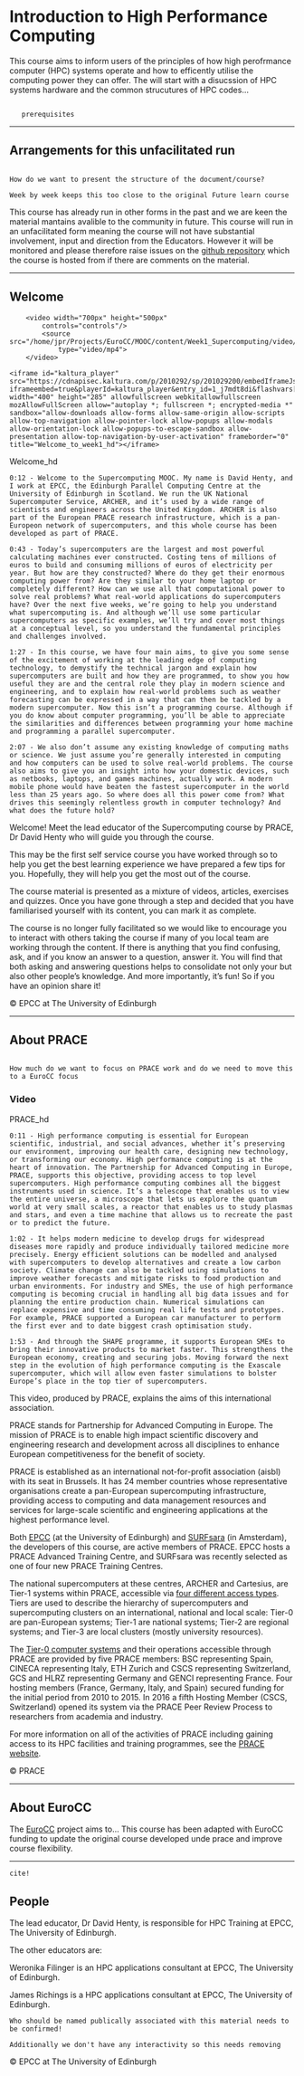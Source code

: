 # Introduction to High Performance Computing

This course aims to inform users of the principles of how high perofrmance computer (HPC) systems operate and how to efficently utilise the computing power they can offer. The will start with a disucssion of HPC systems hardware and the common strucutures of HPC codes…

```{prereq}

   prerequisites

```

---

## Arrangements for this unfacilitated run

```{danger}

How do we want to present the structure of the document/course?

Week by week keeps this too close to the original Future learn course

```

This course has already run in other forms in the past and we are keen the material mantains avalible to the community in future. This course will run in an unfacilitated form meaning the course will not have substantial involvement, input and direction from the Educators. However it will be monitored and please therefore raise issues on the [github repository](https://github.com) which the course is hosted from if there are comments on the material. 

---

## Welcome

[comment]: <> (```{raw} html)
[comment]: <> (<iframe width="560" height="315" src="https://www.youtube.com/embed/Cj8n4MfhjUc" title="YouTube video player" frameborder="0" allow="accelerometer; autoplay; clipboard-write; encrypted-media; gyroscope; picture-in-picture" allowfullscreen></iframe>)
[comment]: <> (```)

```{raw} html
    <video width="700px" height="500px" 
        controls="controls"/> 
        <source src="/home/jpr/Projects/EuroCC/MOOC/content/Week1_Supercomputing/video/Welcome_to_week1_hd.mp4" 
            type="video/mp4"> 
    </video>
```

```{raw} html
<iframe id="kaltura_player" src="https://cdnapisec.kaltura.com/p/2010292/sp/201029200/embedIframeJs/uiconf_id/32599141/partner_id/2010292?iframeembed=true&playerId=kaltura_player&entry_id=1_j7mdt8di&flashvars[streamerType]=auto&amp;flashvars[localizationCode]=en&amp;flashvars[leadWithHTML5]=true&amp;flashvars[sideBarContainer.plugin]=true&amp;flashvars[sideBarContainer.position]=left&amp;flashvars[sideBarContainer.clickToClose]=true&amp;flashvars[chapters.plugin]=true&amp;flashvars[chapters.layout]=vertical&amp;flashvars[chapters.thumbnailRotator]=false&amp;flashvars[streamSelector.plugin]=true&amp;flashvars[EmbedPlayer.SpinnerTarget]=videoHolder&amp;flashvars[dualScreen.plugin]=true&amp;flashvars[Kaltura.addCrossoriginToIframe]=true&amp;&wid=1_tsiu9191" width="400" height="285" allowfullscreen webkitallowfullscreen mozAllowFullScreen allow="autoplay *; fullscreen *; encrypted-media *" sandbox="allow-downloads allow-forms allow-same-origin allow-scripts allow-top-navigation allow-pointer-lock allow-popups allow-modals allow-orientation-lock allow-popups-to-escape-sandbox allow-presentation allow-top-navigation-by-user-activation" frameborder="0" title="Welcome_to_week1_hd"></iframe>
```

Welcome_hd


```{solution} Transcript
0:12 - Welcome to the Supercomputing MOOC. My name is David Henty, and I work at EPCC, the Edinburgh Parallel Computing Centre at the University of Edinburgh in Scotland. We run the UK National Supercomputer Service, ARCHER, and it’s used by a wide range of scientists and engineers across the United Kingdom. ARCHER is also part of the European PRACE research infrastructure, which is a pan-Europeon network of supercomputers, and this whole course has been developed as part of PRACE.

0:43 - Today’s supercomputers are the largest and most powerful calculating machines ever constructed. Costing tens of millions of euros to build and consuming millions of euros of electricity per year. But how are they constructed? Where do they get their enormous computing power from? Are they similar to your home laptop or completely different? How can we use all that computational power to solve real problems? What real-world applications do supercomputers have? Over the next five weeks, we’re going to help you understand what supercomputing is. And although we’ll use some particular supercomputers as specific examples, we’ll try and cover most things at a conceptual level, so you understand the fundamental principles and challenges involved.

1:27 - In this course, we have four main aims, to give you some sense of the excitement of working at the leading edge of computing technology, to demystify the technical jargon and explain how supercomputers are built and how they are programmed, to show you how useful they are and the central role they play in modern science and engineering, and to explain how real-world problems such as weather forecasting can be expressed in a way that can then be tackled by a modern supercomputer. Now this isn’t a programming course. Although if you do know about computer programming, you’ll be able to appreciate the similarities and differences between programming your home machine and programming a parallel supercomputer.

2:07 - We also don’t assume any existing knowledge of computing maths or science. We just assume you’re generally interested in computing and how computers can be used to solve real-world problems. The course also aims to give you an insight into how your domestic devices, such as netbooks, laptops, and games machines, actually work. A modern mobile phone would have beaten the fastest supercomputer in the world less than 25 years ago. So where does all this power come from? What drives this seemingly relentless growth in computer technology? And what does the future hold?
```


Welcome! Meet the lead educator of the Supercomputing course by PRACE, Dr David Henty who will guide you through the course.

This may be the first self service course you have worked through so to help you get the best learning experience we have prepared a few tips for you. Hopefully, they will help you get the most out of the course.

The course material is presented as a mixture of videos, articles, exercises and quizzes. Once you have gone through a step and decided that you have familiarised yourself with its content, you can mark it as complete.

The course is no longer fully facilitated so we would like to encourage you to interact with others taking the course if many of you local team are working through the content. If there is anything that you find confusing, ask, and if you know an answer to a question, answer it. You will find that both asking and answering questions helps to consolidate not only your but also other people’s knowledge. And more importantly, it’s fun! So if you have an opinion share it!

© EPCC at The University of Edinburgh

---

## About PRACE

```{danger}

How much do we want to focus on PRACE work and do we need to move this to a EuroCC focus

```

### Video

PRACE_hd


```{solution} Transcript
0:11 - High performance computing is essential for European scientific, industrial, and social advances, whether it’s preserving our environment, improving our health care, designing new technology, or transforming our economy. High performance computing is at the heart of innovation. The Partnership for Advanced Computing in Europe, PRACE, supports this objective, providing access to top level supercomputers. High performance computing combines all the biggest instruments used in science. It’s a telescope that enables us to view the entire universe, a microscope that lets us explore the quantum world at very small scales, a reactor that enables us to study plasmas and stars, and even a time machine that allows us to recreate the past or to predict the future.

1:02 - It helps modern medicine to develop drugs for widespread diseases more rapidly and produce individually tailored medicine more precisely. Energy efficient solutions can be modelled and analysed with supercomputers to develop alternatives and create a low carbon society. Climate change can also be tackled using simulations to improve weather forecasts and mitigate risks to food production and urban environments. For industry and SMEs, the use of high performance computing is becoming crucial in handling all big data issues and for planning the entire production chain. Numerical simulations can replace expensive and time consuming real life tests and prototypes. For example, PRACE supported a European car manufacturer to perform the first ever and to date biggest crash optimisation study.

1:53 - And through the SHAPE programme, it supports European SMEs to bring their innovative products to market faster. This strengthens the European economy, creating and securing jobs. Moving forward the next step in the evolution of high performance computing is the Exascale supercomputer, which will allow even faster simulations to bolster Europe’s place in the top tier of supercomputers.
```


This video, produced by PRACE, explains the aims of this international association.

PRACE stands for Partnership for Advanced Computing in Europe. The mission of PRACE is to enable high impact scientific discovery and engineering research and development across all disciplines to enhance European competitiveness for the benefit of society.

PRACE is established as an international not-for-profit association (aisbl) with its seat in Brussels. It has 24 member countries whose representative organisations create a pan-European supercomputing infrastructure, providing access to computing and data management resources and services for large-scale scientific and engineering applications at the highest performance level.

Both [EPCC](https://www.epcc.ed.ac.uk/) (at the University of Edinburgh) and [SURFsara](https://www.surf.nl/en/about-surf/subsidiaries/surfsara/) (in Amsterdam), the developers of this course, are active members of PRACE. EPCC hosts a PRACE Advanced Training Centre, and SURFsara was recently selected as one of four new PRACE Training Centres.

The national supercomputers at these centres, ARCHER and Cartesius, are Tier-1 systems within PRACE, accessible via [four different access types](https://prace-ri.eu/hpc-access/). Tiers are used to describe the hierarchy of supercomputers and supercomputing clusters on an international, national and local scale: Tier-0 are pan-European systems; Tier-1 are national systems; Tier-2 are regional systems; and Tier-3 are local clusters (mostly university resources).

The [Tier-0 computer systems](https://prace-ri.eu/hpc-access/hpc-systems/) and their operations accessible through PRACE are provided by five PRACE members: BSC representing Spain, CINECA representing Italy, ETH Zurich and CSCS representing Switzerland, GCS and HLRZ representing Germany and GENCI representing France. Four hosting members (France, Germany, Italy, and Spain) secured funding for the initial period from 2010 to 2015. In 2016 a fifth Hosting Member (CSCS, Switzerland) opened its system via the PRACE Peer Review Process to researchers from academia and industry.

For more information on all of the activities of PRACE including gaining access to its HPC facilities and training programmes, see the [PRACE website](https://prace-ri.eu/).

© PRACE

---

## About EuroCC

The [EuroCC](https://www.eurocc-access.eu/about-us/the-projects/) project aims to... This course has been adapted with EuroCC funding to update the original course developed unde prace and improve course flexibility.

---
```{figure} ./../Week1_Supercomputing/images/large_hero_a8f32791-5354-4a66-aeb0-79352dedae18.jpg
cite!
```
## People

The lead educator, Dr David Henty, is responsible for HPC Training at EPCC, The University of Edinburgh.

The other educators are:

Weronika Filinger is an HPC applications consultant at EPCC, The University of Edinburgh.

James Richings is a HPC applications consultant at EPCC, The University of Edinburgh.

```{danger}
Who should be named publically associated with this material needs to be confirmed!

Additionally we don't have any interactivity so this needs removing
```

© EPCC at The University of Edinburgh